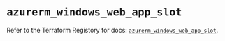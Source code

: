 # `azurerm_windows_web_app_slot`

Refer to the Terraform Registory for docs: [`azurerm_windows_web_app_slot`](https://registry.terraform.io/providers/hashicorp/azurerm/3.0.2/docs/resources/windows_web_app_slot).
